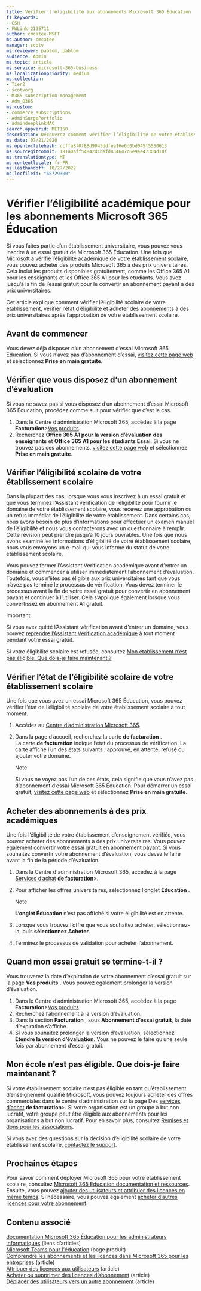 ```yaml
---
title: Vérifier l’éligibilité aux abonnements Microsoft 365 Éducation
f1.keywords:
- CSH
- FWLink-2135711
author: cmcatee-MSFT
ms.author: cmcatee
manager: scotv
ms.reviewer: pablom, pablom
audience: Admin
ms.topic: article
ms.service: microsoft-365-business
ms.localizationpriority: medium
ms.collection:
- Tier2
- scotvorg
- M365-subscription-management
- Adm_O365
ms.custom:
- commerce_subscriptions
- AdminSurgePortfolio
- admindeeplinkMAC
search.appverid: MET150
description: Découvrez comment vérifier l’éligibilité de votre établissement scolaire aux tarifs Microsoft 365 Éducation universitaires.
ms.date: 07/21/2020
ms.openlocfilehash: ccffa8f0f88d9045ddfea16e6d0bd045f5550613
ms.sourcegitcommit: 181a0aff54842dcbafd834647c6e9ee47304d10f
ms.translationtype: MT
ms.contentlocale: fr-FR
ms.lasthandoff: 10/27/2022
ms.locfileid: "68729300"
---
```

# <a name="verify-academic-eligibility-for-microsoft-365-education-subscriptions"></a>Vérifier l’éligibilité académique pour les abonnements Microsoft 365 Éducation

Si vous faites partie d’un établissement universitaire, vous pouvez vous inscrire à un essai gratuit de Microsoft 365 Éducation. Une fois que Microsoft a vérifié l’éligibilité académique de votre établissement scolaire, vous pouvez acheter des produits Microsoft 365 à des prix universitaires. Cela inclut les produits disponibles gratuitement, comme les Office 365 A1 pour les enseignants et les Office 365 A1 pour les étudiants. Vous avez jusqu’à la fin de l’essai gratuit pour le convertir en abonnement payant à des prix universitaires.

Cet article explique comment vérifier l’éligibilité scolaire de votre établissement, vérifier l’état d’éligibilité et acheter des abonnements à des prix universitaires après l’approbation de votre établissement scolaire.

## <a name="before-you-begin"></a>Avant de commencer

Vous devez déjà disposer d’un abonnement d’essai Microsoft 365 Éducation. Si vous n’avez pas d’abonnement d’essai, [visitez cette page web](https://www.microsoft.com/microsoft-365/academic/compare-office-365-education-plans?activetab=tab%3aprimaryr1) et sélectionnez **Prise en main gratuite**.

## <a name="verify-that-you-have-a-trial-subscription"></a>Vérifier que vous disposez d’un abonnement d’évaluation

Si vous ne savez pas si vous disposez d’un abonnement d’essai Microsoft 365 Éducation, procédez comme suit pour vérifier que c’est le cas.

1. Dans le Centre d’administration Microsoft 365, accédez à la page **Facturation**\><a href="https://go.microsoft.com/fwlink/p/?linkid=842054" target="_blank">Vos produits</a>.
2. Recherchez **Office 365 A1 pour la version d’évaluation des enseignants** et **Office 365 A1 pour les étudiants Essai**. Si vous ne trouvez pas ces abonnements, [visitez cette page web](https://www.microsoft.com/microsoft-365/academic/compare-office-365-education-plans?activetab=tab%3aprimaryr1) et sélectionnez **Prise en main gratuite**.

## <a name="verify-your-schools-academic-eligibility"></a>Vérifier l’éligibilité scolaire de votre établissement scolaire

Dans la plupart des cas, lorsque vous vous inscrivez à un essai gratuit et que vous terminez l’Assistant vérification de l’éligibilité pour fournir le domaine de votre établissement scolaire, vous recevez une approbation ou un refus immédiat de l’éligibilité de votre établissement. Dans certains cas, nous avons besoin de plus d’informations pour effectuer un examen manuel de l’éligibilité et nous vous contacterons avec un questionnaire à remplir. Cette révision peut prendre jusqu’à 10 jours ouvrables. Une fois que nous avons examiné les informations d’éligibilité de votre établissement scolaire, nous vous envoyons un e-mail qui vous informe du statut de votre établissement scolaire.

Vous pouvez fermer l’Assistant Vérification académique avant d’entrer un domaine et commencer à utiliser immédiatement l’abonnement d’évaluation. Toutefois, vous n’êtes pas éligible aux prix universitaires tant que vous n’avez pas terminé le processus de vérification. Vous devez terminer le processus avant la fin de votre essai gratuit pour convertir en abonnement payant et continuer à l’utiliser. Cela s’applique également lorsque vous convertissez en abonnement A1 gratuit.

> [!IMPORTANT]
> Si vous avez quitté l’Assistant vérification avant d’entrer un domaine, vous pouvez [reprendre l’Assistant Vérification académique](https://go.microsoft.com/fwlink/p/?linkid=2135255) à tout moment pendant votre essai gratuit.

Si votre éligibilité scolaire est refusée, consultez [Mon établissement n’est pas éligible. Que dois-je faire maintenant ?](#my-school-isnt-eligible-what-do-i-do-now)

## <a name="check-the-status-of-your-schools-academic-eligibility"></a>Vérifier l’état de l’éligibilité scolaire de votre établissement scolaire

Une fois que vous avez un essai Microsoft 365 Éducation, vous pouvez vérifier l’état de l’éligibilité scolaire de votre établissement scolaire à tout moment.

1. Accédez au <a href="https://go.microsoft.com/fwlink/p/?linkid=2024339" target="_blank">Centre d’administration Microsoft 365</a>.
2. Dans la page d’accueil, recherchez la carte **de facturation** .\
    La carte **de facturation** indique l’état du processus de vérification. La carte affiche l’un des états suivants : approuvé, en attente, refusé ou ajouter votre domaine.

    > [!NOTE]
    > Si vous ne voyez pas l’un de ces états, cela signifie que vous n’avez pas d’abonnement d’essai Microsoft 365 Éducation. Pour démarrer un essai gratuit, [visitez cette page web](https://www.microsoft.com/microsoft-365/academic/compare-office-365-education-plans?activetab=tab%3aprimaryr1) et sélectionnez **Prise en main gratuite**.

## <a name="buy-subscriptions-at-academic-prices"></a>Acheter des abonnements à des prix académiques

Une fois l’éligibilité de votre établissement d’enseignement vérifiée, vous pouvez acheter des abonnements à des prix universitaires. Vous pouvez également [convertir votre essai gratuit en abonnement payant](../try-or-buy-microsoft-365.md). Si vous souhaitez convertir votre abonnement d’évaluation, vous devez le faire avant la fin de la période d’évaluation.

1. Dans la Centre d'administration Microsoft 365, accédez à la page <a href="https://go.microsoft.com/fwlink/p/?linkid=868433" target="_blank">Services d’achat</a> **de facturation**\>.
2. Pour afficher les offres universitaires, sélectionnez l’onglet **Éducation** .

    > [!NOTE]
    > **L’onglet Éducation** n’est pas affiché si votre éligibilité est en attente.

3. Lorsque vous trouvez l’offre que vous souhaitez acheter, sélectionnez-la, puis **sélectionnez Acheter**.
4. Terminez le processus de validation pour acheter l’abonnement.

## <a name="when-does-my-free-trial-end"></a>Quand mon essai gratuit se termine-t-il ?

Vous trouverez la date d’expiration de votre abonnement d’essai gratuit sur la page **Vos produits** . Vous pouvez également prolonger la version d’évaluation.

1. Dans le Centre d’administration Microsoft 365, accédez à la page **Facturation**\><a href="https://go.microsoft.com/fwlink/p/?linkid=842054" target="_blank">Vos produits</a>.
2. Recherchez l’abonnement à la version d’évaluation.
3. Dans la section **Facturation** , sous **Abonnement d’essai gratuit**, la date d’expiration s’affiche.
4. Si vous souhaitez prolonger la version d’évaluation, sélectionnez **Étendre la version d’évaluation**. Vous ne pouvez le faire qu’une seule fois par abonnement d’essai gratuit.

## <a name="my-school-isnt-eligible-what-do-i-do-now"></a>Mon école n’est pas éligible. Que dois-je faire maintenant ?

Si votre établissement scolaire n’est pas éligible en tant qu’établissement d’enseignement qualifié Microsoft, vous pouvez toujours acheter des offres commerciales dans le centre d’administration sur la page Des <a href="https://go.microsoft.com/fwlink/p/?linkid=868433" target="_blank">services d’achat</a> **de facturation**\>. Si votre organisation est un groupe à but non lucratif, votre groupe peut être éligible aux abonnements pour les organisations à but non lucratif. Pour en savoir plus, consultez [Remises et dons pour les associations](https://www.microsoft.com/nonprofits/eligibility).

Si vous avez des questions sur la décision d’éligibilité scolaire de votre établissement scolaire, [contactez le support](../../admin/get-help-support.md).

## <a name="next-steps"></a>Prochaines étapes

Pour savoir comment déployer Microsoft 365 pour votre établissement scolaire, consultez [Microsoft 365 Éducation documentation et ressources](/microsoft-365/education/deploy/). Ensuite, vous pouvez [ajouter des utilisateurs et attribuer des licences en même temps](../../admin/add-users/add-users.md). Si nécessaire, vous pouvez également [acheter d’autres licences pour votre abonnement](../licenses/buy-licenses.md).

## <a name="related-content"></a>Contenu associé

[documentation Microsoft 365 Éducation pour les administrateurs informatiques](/education/itadmins) (liens d’articles)\
[Microsoft Teams pour l'éducation](https://microsoft.com/education/products/teams/default.aspx) (page produit)\
[Comprendre les abonnements et les licences dans Microsoft 365 pour les entreprises](../licenses/subscriptions-and-licenses.md) (article)\
[Attribuer des licences aux utilisateurs](../../admin/manage/assign-licenses-to-users.md) (article)\
[Acheter ou supprimer des licences d’abonnement](../licenses/buy-licenses.md) (article)\
[Déplacer des utilisateurs vers un autre abonnement](move-users-different-subscription.md) (article)
